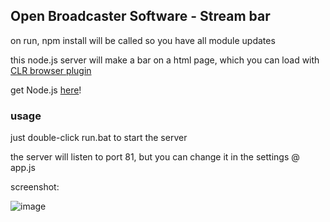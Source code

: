 ## Open Broadcaster Software - Stream bar

on run, npm install will be called so you have all module updates

this node.js server will make a bar on a html page, which you can load with [CLR browser plugin](https://obsproject.com/forum/resources/clr-browser-source-plugin.22/)  

get Node.js [here](http://nodejs.org)!

### usage

just double-click run.bat to start the server

the server will listen to port 81, but you can change it in the settings @ app.js

screenshot: 

![image](http://i.imgur.com/bfzTB0C.png "screenshot")